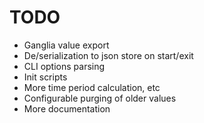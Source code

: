 # TODO

* Ganglia value export
* De/serialization to json store on start/exit
* CLI options parsing
* Init scripts
* More time period calculation, etc
* Configurable purging of older values
* More documentation

